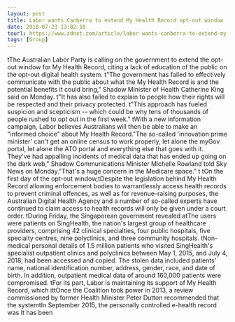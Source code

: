 ```yaml
---
layout: post
title: Labor wants Canberra to extend My Health Record opt-out window
date: 2018-07-23 13:02:10
tourl: https://www.zdnet.com/article/labor-wants-canberra-to-extend-my-health-record-opt-out-window/
tags: [Group]
---
```

 tThe Australian Labor Party is calling on the government to extend the opt-out window for My Health Record, citing a lack of education of the public on the opt-out digital health system. t"The government has failed to effectively communicate with the public about what the My Health Record is and the potential benefits it could bring," Shadow Minister of Health Catherine King said on Monday. t"It has also failed to explain to people how their rights will be respected and their privacy protected. t"This approach has fueled suspicion and scepticism -- which could be why tens of thousands of people rushed to opt out in the first week." tWith a new information campaign, Labor believes Australians will then be able to make an "informed choice" about My Health Record."The so-called 'innovation prime minister' can't get an online census to work properly, let alone the myGov portal, let alone the ATO portal and everything else that goes with it. They've had appalling incidents of medical data that has ended up going on the dark web," Shadow Communications Minister Michelle Rowland told Sky News on Monday."That's a huge concern in the Medicare space." t tOn the first day of the opt-out window,tDespite the legislation behind My Health Record allowing enforcement bodies to warrantlessly access health records to prevent criminal offences, as well as for revenue-raising purposes, the Australian Digital Health Agency and a number of so-called experts have continued to claim access to health records will only be given under a court order. tDuring Friday, the Singaporean government revealed atThe users were patients on SingHealth, the nation's largest group of healthcare providers, comprising 42 clinical specialties, four public hospitals, five specialty centres, nine polyclinics, and three community hospitals. tNon-medical personal details of 1.5 million patients who visited SingHealth's specialist outpatient clinics and polyclinics between May 1, 2015, and July 4, 2018, had been accessed and copied. The stolen data included patients' name, national identification number, address, gender, race, and date of birth. In addition, outpatient medical data of around 160,000 patients were compromised. tFor its part, Labor is maintaining its support of My Health Record, which ittOnce the Coalition took power in 2013, a review commissioned by former Health Minister Peter Dutton recommended that the systemtIn September 2015, the personally controlled e-health record was It has been 